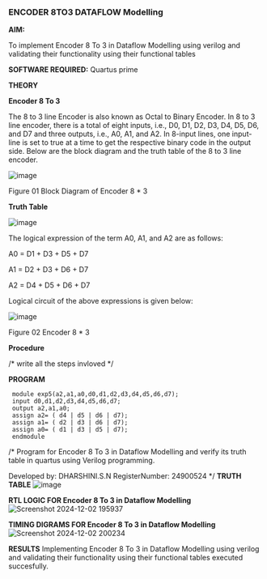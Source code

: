 ### ENCODER 8TO3 DATAFLOW Modelling

**AIM:**

To implement  Encoder 8 To 3 in Dataflow Modelling using verilog and validating their functionality using their functional tables

**SOFTWARE REQUIRED:** Quartus prime

**THEORY**

**Encoder 8 To 3**

The 8 to 3 line Encoder is also known as Octal to Binary Encoder. In 8 to 3 line encoder, there is a total of eight inputs, i.e., D0, D1, D2, D3, D4, D5, D6, and D7 and three outputs, i.e., A0, A1, and A2. In 8-input lines, one input-line is set to true at a time to get the respective binary code in the output side. Below are the block diagram and the truth table of the 8 to 3 line encoder.

![image](https://github.com/naavaneetha/ENCODER8TO3DATAFLOW/assets/154305477/0bc242c1-eb9e-4c47-afe5-30428470efc3)

Figure 01  Block Diagram of Encoder 8 * 3

**Truth Table**

![image](https://github.com/naavaneetha/ENCODER8TO3DATAFLOW/assets/154305477/35496b14-ae6e-4cd1-9abd-d6736b576575)

The logical expression of the term A0, A1, and A2 are as follows:

A0 = D1 + D3 + D5 + D7

A1 = D2 + D3 + D6 + D7

A2 = D4 + D5 + D6 + D7

Logical circuit of the above expressions is given below:

![image](https://github.com/naavaneetha/ENCODER8TO3DATAFLOW/assets/154305477/95acaee6-c873-4c75-89eb-ef09fb158053)

Figure 02  Encoder 8 * 3

**Procedure**

/* write all the steps invloved */

**PROGRAM**
```
 module exp5(a2,a1,a0,d0,d1,d2,d3,d4,d5,d6,d7);
 input d0,d1,d2,d3,d4,d5,d6,d7;
 output a2,a1,a0;
 assign a2= ( d4 | d5 | d6 | d7);
 assign a1= ( d2 | d3 | d6 | d7);
 assign a0= ( d1 | d3 | d5 | d7);
 endmodule
```
/* Program for Encoder 8 To 3 in Dataflow Modelling and verify its truth table in quartus using Verilog programming. 

Developed by: DHARSHINI.S.N RegisterNumber: 24900524
*/
**TRUTH TABLE**
![image](https://github.com/user-attachments/assets/f7bb1554-3e7e-49fd-a957-85398872f6ac)


**RTL LOGIC FOR Encoder 8 To 3 in Dataflow Modelling**
![Screenshot 2024-12-02 195937](https://github.com/user-attachments/assets/4b225a2c-83d0-4a94-9b9c-e2a8f3771c7d)


**TIMING DIGRAMS FOR Encoder 8 To 3 in Dataflow Modelling**
![Screenshot 2024-12-02 200234](https://github.com/user-attachments/assets/88d28176-7e35-4de6-99eb-697be5594279)


**RESULTS**
Implementing Encoder 8 To 3 in Dataflow Modelling using verilog and validating their functionality using their functional tables executed succesfully.



